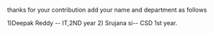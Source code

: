 thanks for your contribution
add your name and department as follows

1)Deepak Reddy -- IT,2ND year
2) Srujana si-- CSD 1st year.
